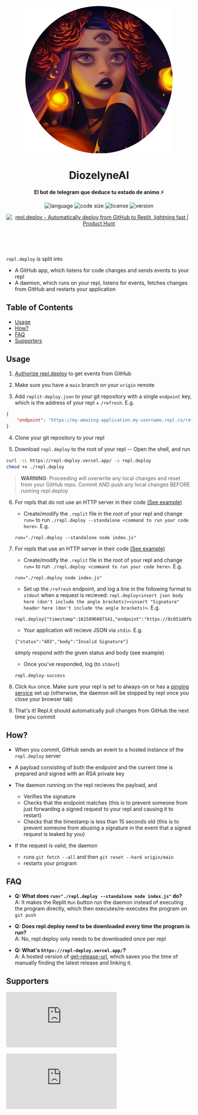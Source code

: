 <div align="center">
    <img src="imgs/mioree.png" width="400" height="400" alt="blueprint illustration">
    <h1>DiozelyneAI</h1>
    <p>
        <b>El bot de telegram que deduce tu estado de animo ⚡️</b>
    </p>
    <p>
        <img alt="language" src="https://img.shields.io/github/languages/top/Mashi31/DiozelyneAI" >
        <img alt="code size" src="https://img.shields.io/github/languages/code-size/Mashi31/DiozelyneAI">
        <img alt="license" src="https://img.shields.io/github/license/khrj/repl.deploy">
        <img alt="version" src="https://img.shields.io/github/v/release/Mashi31/DiozelyneAI">
    </p>
    <p>
        <a href="https://www.producthunt.com/posts/repl-deploy?utm_source=badge-featured&utm_medium=badge&utm_souce=badge-repl-deploy" target="_blank"><img src="https://api.producthunt.com/widgets/embed-image/v1/featured.svg?post_id=288767&theme=dark" alt="repl.deploy - Automatically deploy from GitHub to Replit, lightning fast | Product Hunt" style="width: 250px; height: 54px;" width="250" height="54" /></a>
    </p>
    <br>
    <br>
    <br>
</div>

`repl.deploy` is split into

- A GitHub app, which listens for code changes and sends events to your repl
- A daemon, which runs on your repl, listens for events, fetches changes from
  GitHub and restarts your application 

## Table of Contents

- [Usage](#usage)
- [How?](#how)
- [FAQ](#faq)
- [Supporters](#supporters)

## Usage

1. [Authorize
   repl.deploy](https://github.com/apps/repl-deploy/installations/new) to get
   events from GitHub

2. Make sure you have a `main` branch on your `origin` remote

3. Add `replit-deploy.json` to your git repository with a single `endpoint` key,
   which is the address of your repl + `/refresh`. E.g.
```json
{
    "endpoint": "https://my-amazing-application.my-username.repl.co/refresh"    
}
```

4. Clone your git repository to your repl

5. Download `repl.deploy` to the root of your repl -- Open the shell, and run
```bash
curl -sL https://repl-deploy.vercel.app/ -o repl.deploy
chmod +x ./repl.deploy
```

> **WARNING**: Proceeding will overwrite any local changes and reset from your GitHub repo. Commit AND push any local changes BEFORE running repl.deploy

6. For repls that do not use an HTTP server in their code [(See
   example)](https://github.com/KhushrajSandbox/repl.deploy-standalone-example)
    - Create/modify the `.replit` file in the root of your repl and change
      `run=` to run `./repl.deploy --standalone <command to run your code
      here>`. E.g.
    ```
    run="./repl.deploy --standalone node index.js"
    ```

7. For repls that use an HTTP server in their code [(See
   example)](https://github.com/KhushrajSandbox/repl.deploy-http-example)
    - Create/modify the `.replit` file in the root of your repl and change
      `run=` to run `./repl.deploy <command to run your code here>`. E.g.
    ```
    run="./repl.deploy node index.js"
    ```
    - Set up the `/refresh` endpoint, and log a line in the following format to
      `stdout` when a request is recieved: `repl.deploy<insert json body here
      (don't include the angle brackets)><insert "Signature" header here (don't
      include the angle brackets)>`. E.g.
    ```
    repl.deploy{"timestamp":1615896087141,"endpoint":"https://8c051d0fbc4b.ngrok.io/refresh"}ostjM6/jGmHbRWcHazxKWSPmvgvoIryI9XxLgNKgxPCKRW==
    ```
    - Your application will recieve JSON via `stdin`. E.g.
    ```
    {"status":"403","body":"Invalid Signature"}
    ```
    simply respond with the given status and body (see example)
    - Once you've responded, log (to `stdout`)
    ```
    repl.deploy-success
    ```

8. Click `Run` once. Make sure your repl is set to always-on or has a [pinging
   service](https://uptimerobot.com) set up (otherwise, the daemon will be
   stopped by repl once you close your browser tab)

9. That's it! Repl.it should automatically pull changes from GitHub the next
   time you commit

## How? 

- When you commit, GitHub sends an event to a hosted instance of the
  `repl.deploy` server

- A payload consisting of both the endpoint and the current time is prepared and
  signed with an RSA private key

- The daemon running on the repl recieves the payload, and
    - Verifies the signature
    - Checks that the endpoint matches (this is to prevent someone from just
      forwarding a signed request to your repl and causing it to restart)
    - Checks that the timestamp is less than 15 seconds old (this is to prevent
      someone from abusing a signature in the event that a signed request is
      leaked by you)

- If the request is valid, the daemon 
    - runs `git fetch --all` and then `git reset --hard origin/main`
    - restarts your program

## FAQ

- **Q: What does `run="./repl.deploy --standalone node index.js"` do?**  
  A: It makes the Replit `Run` button run the daemon instead of executing the
  program directly, which then executes/re-executes the program on `git push`
 
- **Q: Does repl.deploy need to be downloaded every time the program is run?**  
  A: No, repl.deploy only needs to be downloaded once per repl
  
- **Q: What's `https://repl-deploy.vercel.app/`?**  
  A: A hosted version of
  [get-release-url](https://github.com/khrj/get-release-url), which saves
  you the time of manually finding the latest release and linking it.

## Supporters

[![Stargazers repo roster for @khrj/repl.deploy](https://reporoster.com/stars/khrj/repl.deploy)](https://github.com/khrj/repl.deploy/stargazers)

[![Forkers repo roster for @khrj/repl.deploy](https://reporoster.com/forks/khrj/repl.deploy)](https://github.com/khrj/repl.deploy/network/members)
